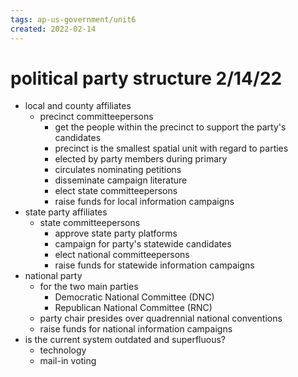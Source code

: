 ```yaml
---
tags: ap-us-government/unit6 
created: 2022-02-14
---
```


# political party structure 2/14/22

- local and county affiliates
	- precinct committeepersons
		- get the people within the precinct to support the party's candidates
		- precinct is the smallest spatial unit with regard to parties
		- elected by party members during primary
		- circulates nominating petitions
		- disseminate campaign literature
		- elect state committeepersons
		- raise funds for local information campaigns
- state party affiliates
	- state committeepersons
		- approve state party platforms
		- campaign for party's statewide candidates
		- elect national committeepersons
		- raise funds for statewide information campaigns
- national party
	- for the two main parties
		- Democratic National Committee (DNC)
		- Republican National Committee (RNC)
	- party chair presides over quadrennial national conventions
	- raise funds for national information campaigns
- is the current system outdated and superfluous?
	- technology
	- mail-in voting 
